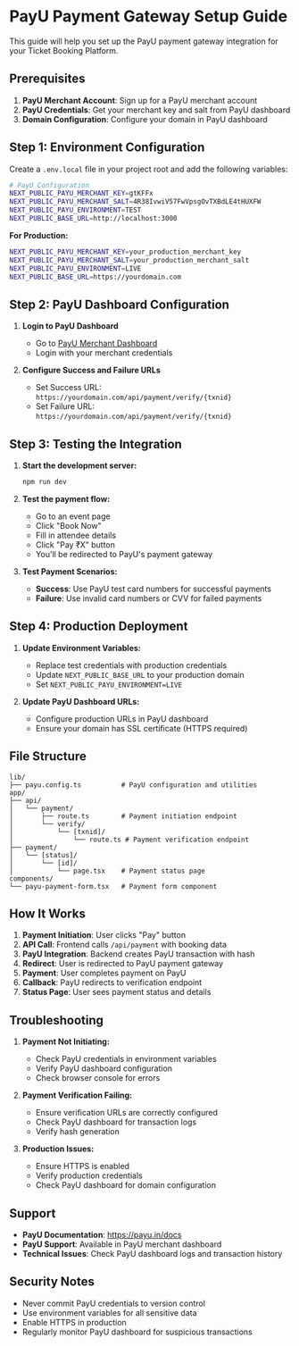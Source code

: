 # PayU Payment Gateway Setup Guide

This guide will help you set up the PayU payment gateway integration for your Ticket Booking Platform.

## Prerequisites

1. **PayU Merchant Account**: Sign up for a PayU merchant account
2. **PayU Credentials**: Get your merchant key and salt from PayU dashboard
3. **Domain Configuration**: Configure your domain in PayU dashboard

## Step 1: Environment Configuration

Create a `.env.local` file in your project root and add the following variables:

```bash
# PayU Configuration
NEXT_PUBLIC_PAYU_MERCHANT_KEY=gtKFFx
NEXT_PUBLIC_PAYU_MERCHANT_SALT=4R38IvwiV57FwVpsgOvTXBdLE4tHUXFW
NEXT_PUBLIC_PAYU_ENVIRONMENT=TEST
NEXT_PUBLIC_BASE_URL=http://localhost:3000
```

**For Production:**
```bash
NEXT_PUBLIC_PAYU_MERCHANT_KEY=your_production_merchant_key
NEXT_PUBLIC_PAYU_MERCHANT_SALT=your_production_merchant_salt
NEXT_PUBLIC_PAYU_ENVIRONMENT=LIVE
NEXT_PUBLIC_BASE_URL=https://yourdomain.com
```

## Step 2: PayU Dashboard Configuration

1. **Login to PayU Dashboard**
   - Go to [PayU Merchant Dashboard](https://merchant.payu.in/)
   - Login with your merchant credentials

2. **Configure Success and Failure URLs**
   - Set Success URL: `https://yourdomain.com/api/payment/verify/{txnid}`
   - Set Failure URL: `https://yourdomain.com/api/payment/verify/{txnid}`

## Step 3: Testing the Integration

1. **Start the development server:**
   ```bash
   npm run dev
   ```

2. **Test the payment flow:**
   - Go to an event page
   - Click "Book Now"
   - Fill in attendee details
   - Click "Pay ₹X" button
   - You'll be redirected to PayU's payment gateway

3. **Test Payment Scenarios:**
   - **Success**: Use PayU test card numbers for successful payments
   - **Failure**: Use invalid card numbers or CVV for failed payments

## Step 4: Production Deployment

1. **Update Environment Variables:**
   - Replace test credentials with production credentials
   - Update `NEXT_PUBLIC_BASE_URL` to your production domain
   - Set `NEXT_PUBLIC_PAYU_ENVIRONMENT=LIVE`

2. **Update PayU Dashboard URLs:**
   - Configure production URLs in PayU dashboard
   - Ensure your domain has SSL certificate (HTTPS required)

## File Structure

```
lib/
├── payu.config.ts          # PayU configuration and utilities
app/
├── api/
│   └── payment/
│       ├── route.ts        # Payment initiation endpoint
│       └── verify/
│           └── [txnid]/
│               └── route.ts # Payment verification endpoint
├── payment/
│   └── [status]/
│       └── [id]/
│           └── page.tsx    # Payment status page
components/
└── payu-payment-form.tsx   # Payment form component
```

## How It Works

1. **Payment Initiation**: User clicks "Pay" button
2. **API Call**: Frontend calls `/api/payment` with booking data
3. **PayU Integration**: Backend creates PayU transaction with hash
4. **Redirect**: User is redirected to PayU payment gateway
5. **Payment**: User completes payment on PayU
6. **Callback**: PayU redirects to verification endpoint
7. **Status Page**: User sees payment status and details

## Troubleshooting

1. **Payment Not Initiating:**
   - Check PayU credentials in environment variables
   - Verify PayU dashboard configuration
   - Check browser console for errors

2. **Payment Verification Failing:**
   - Ensure verification URLs are correctly configured
   - Check PayU dashboard for transaction logs
   - Verify hash generation

3. **Production Issues:**
   - Ensure HTTPS is enabled
   - Verify production credentials
   - Check PayU dashboard for domain configuration

## Support

- **PayU Documentation**: https://payu.in/docs
- **PayU Support**: Available in PayU merchant dashboard
- **Technical Issues**: Check PayU dashboard logs and transaction history

## Security Notes

- Never commit PayU credentials to version control
- Use environment variables for all sensitive data
- Enable HTTPS in production
- Regularly monitor PayU dashboard for suspicious transactions 